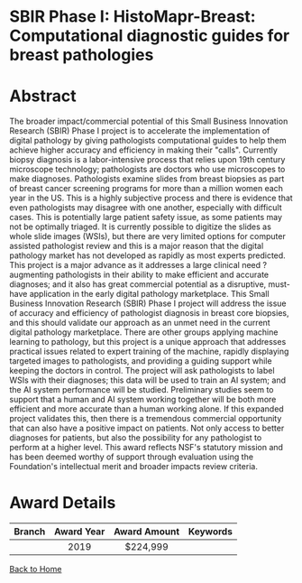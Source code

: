 
SBIR Phase I: HistoMapr-Breast: Computational diagnostic guides for breast pathologies
======================================================================================

# Abstract


The broader impact/commercial potential of this Small Business Innovation Research (SBIR) Phase I project is to accelerate the implementation of digital pathology by giving pathologists computational guides to help them achieve higher accuracy and efficiency in making their "calls". Currently biopsy diagnosis is a labor-intensive process that relies upon 19th century microscope technology; pathologists are doctors who use microscopes to make diagnoses. Pathologists examine slides from breast biopsies as part of breast cancer screening programs for more than a million women each year in the US. This is a highly subjective process and there is evidence that even pathologists may disagree with one another, especially with difficult cases. This is potentially large patient safety issue, as some patients may not be optimally triaged. It is currently possible to digitize the slides as whole slide images (WSIs), but there are very limited options for computer assisted pathologist review and this is a major reason that the digital pathology market has not developed as rapidly as most experts predicted. This project is a major advance as it addresses a large clinical need ? augmenting pathologists in their ability to make efficient and accurate diagnoses; and it also has great commercial potential as a disruptive, must-have application in the early digital pathology marketplace. This Small Business Innovation Research (SBIR) Phase I project will address the issue of accuracy and efficiency of pathologist diagnosis in breast core biopsies, and this should validate our approach as an unmet need in the current digital pathology marketplace. There are other groups applying machine learning to pathology, but this project is a unique approach that addresses practical issues related to expert training of the machine, rapidly displaying targeted images to pathologists, and providing a guiding support while keeping the doctors in control. The project will ask pathologists to label WSIs with their diagnoses; this data will be used to train an AI system; and the AI system performance will be studied. Preliminary studies seem to support that a human and AI system working together will be both more efficient and more accurate than a human working alone. If this expanded project validates this, then there is a tremendous commercial opportunity that can also have a positive impact on patients. Not only access to better diagnoses for patients, but also the possibility for any pathologist to perform at a higher level. This award reflects NSF's statutory mission and has been deemed worthy of support through evaluation using the Foundation's intellectual merit and broader impacts review criteria.  

# Award Details

|Branch|Award Year|Award Amount|Keywords|
| :---: | :---: | :---: | :---: |
||2019|$224,999||
  
  


[Back to Home](https://github.com/chrischow/dod_sbir_awards/Reports/JT/#448)